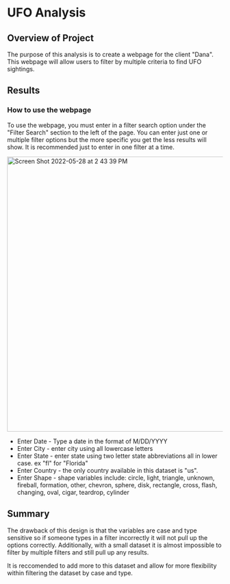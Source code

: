 # UFO Analysis

## Overview of Project

The purpose of this analysis is to create a webpage for the client "Dana". This webpage will allow users to filter by multiple criteria to find UFO sightings. 


## Results

### How to use the webpage

To use the webpage, you must enter in a filter search option under the "Filter Search" section to the left of the page. You can enter just one or multiple filter options but the more specific you get the less results will show. It is recommended just to enter in one filter at a time. 

<img width="641" alt="Screen Shot 2022-05-28 at 2 43 39 PM" src="https://user-images.githubusercontent.com/85354946/170840723-4aa92d97-2c10-467f-a3f8-5f9991474280.png">

  - Enter Date - Type a date in the format of M/DD/YYYY
  - Enter City - enter city using all lowercase letters
  - Enter State - enter state using two letter state abbreviations all in lower case. ex "fl" for "Florida"
  - Enter Country - the only country available in this dataset is "us". 
  - Enter Shape - shape variables include: circle, light, triangle, unknown, fireball, formation, other, chevron, sphere, disk, rectangle, cross, flash, changing, oval, cigar, teardrop, cylinder


## Summary
The drawback of this design is that the variables are case and type sensitive so if someone types in a filter incorrectly it will not pull up the options correctly. Additionally, with a small dataset it is almost impossible to filter by multiple filters and still pull up any results. 

It is reccomended to add more to this dataset and allow for more flexibility within filtering the dataset by case and type. 
